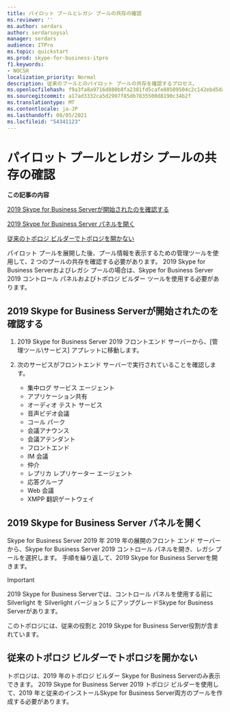 ```yaml
---
title: パイロット プールとレガシ プールの共存の確認
ms.reviewer: ''
ms.author: serdars
author: serdarsoysal
manager: serdars
audience: ITPro
ms.topic: quickstart
ms.prod: skype-for-business-itpro
f1.keywords:
- NOCSH
localization_priority: Normal
description: 従来のプールとのパイロット プールの共存を確認するプロセス。
ms.openlocfilehash: f9a3fa8a9716d880b8fa2381fd5cafe88509504c2c142ebd5da5c5ab43667cf1
ms.sourcegitcommit: a17ad3332ca5d2997f85db7835500d8190c34b2f
ms.translationtype: MT
ms.contentlocale: ja-JP
ms.lasthandoff: 08/05/2021
ms.locfileid: "54341123"
---
```

# <a name="verify-pilot-pool-coexistence-with-legacy-pool"></a>パイロット プールとレガシ プールの共存の確認

 **この記事の内容**
  
[2019 Skype for Business Serverが開始されたのを確認する](#sectionSection0)
  
[2019 Skype for Business Server パネルを開く](#sectionSection1)
  
[従来のトポロジ ビルダーでトポロジを開かない](#sectionSection2)
  
パイロット プールを展開した後、プール情報を表示するための管理ツールを使用して、2 つのプールの共存を確認する必要があります。 2019 Skype for Business Serverおよびレガシ プールの場合は、Skype for Business Server 2019 コントロール パネルおよびトポロジ ビルダー ツールを使用する必要があります。 
  
## <a name="verify-that-skype-for-business-server-2019-services-have-started"></a>2019 Skype for Business Serverが開始されたのを確認する
<a name="sectionSection0"> </a>

1. 2019 Skype for Business Server 2019 フロントエンド サーバーから、[管理ツール\サービス] アプレットに移動します。
    
2. 次のサービスがフロントエンド サーバーで実行されていることを確認します。

    - 集中ログ サービス エージェント
    - アプリケーション共有
    - オーディオ テスト サービス
    - 音声ビデオ会議
    - コール パーク
    - 会議アナウンス
    - 会議アテンダント
    - フロントエンド
    - IM 会議
    - 仲介
    - レプリカ レプリケーター エージェント
    - 応答グループ
    - Web 会議
    - XMPP 翻訳ゲートウェイ

  
## <a name="open-the-skype-for-business-server-2019-control-panel"></a>2019 Skype for Business Server パネルを開く
<a name="sectionSection1"> </a>

Skype for Business Server 2019 年 2019 年の展開のフロント エンド サーバーから、Skype for Business Server 2019 コントロール パネルを開き、レガシ プールを選択します。 手順を繰り返して、2019 Skype for Business Serverを開きます。
  
> [!IMPORTANT]
> 2019 Skype for Business Serverでは、コントロール パネルを使用する前に Silverlight を Silverlight バージョン 5 にアップグレードSkype for Business Serverがあります。 
  
このトポロジには、従来の役割と 2019 Skype for Business Server役割が含まれています。 

  
## <a name="dont-attempt-to-open-the-topology-in-the-legacy-topology-builder"></a>従来のトポロジ ビルダーでトポロジを開かない
<a name="sectionSection2"> </a>

トポロジは、2019 年のトポロジ ビルダー Skype for Business Serverのみ表示できます。 2019 Skype for Business Server 2019 トポロジ ビルダーを使用して、2019 年と従来のインストールSkype for Business Server両方のプールを作成する必要があります。

  


